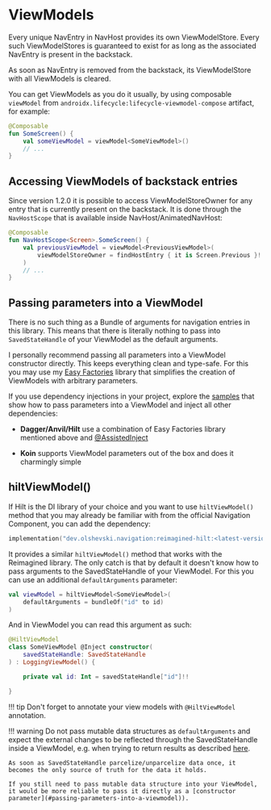 # ViewModels

Every unique NavEntry in NavHost provides its own ViewModelStore. Every such ViewModelStores is guaranteed to exist for as long as the associated NavEntry is present in the backstack.

As soon as NavEntry is removed from the backstack, its ViewModelStore with all ViewModels is cleared.

You can get ViewModels as you do it usually, by using composable `viewModel` from `androidx.lifecycle:lifecycle-viewmodel-compose` artifact, for example:

```kotlin
@Composable
fun SomeScreen() {
    val someViewModel = viewModel<SomeViewModel>()
    // ...
}
```

## Accessing ViewModels of backstack entries

Since version 1.2.0 it is possible to access ViewModelStoreOwner for any entry that is currently present on the backstack. It is done through the `NavHostScope` that is available inside NavHost/AnimatedNavHost:

```kotlin
@Composable
fun NavHostScope<Screen>.SomeScreen() {
    val previousViewModel = viewModel<PreviousViewModel>(
        viewModelStoreOwner = findHostEntry { it is Screen.Previous }!!
    )
    // ...
}
```

## Passing parameters into a ViewModel

There is no such thing as a Bundle of arguments for navigation entries in this library. This means that there is literally nothing to pass into `SavedStateHandle` of your ViewModel as the default arguments.

I personally recommend passing all parameters into a ViewModel constructor directly. This keeps everything clean and type-safe. For this you may use my [Easy Factories](https://github.com/olshevski/viewmodel-easy-factories) library that simplifies the creation of ViewModels with arbitrary parameters.

If you use dependency injections in your project, explore the [samples](https://github.com/olshevski/compose-navigation-reimagined/tree/main/samples-di) that show how to pass parameters into a ViewModel and inject all other dependencies:

- **Dagger/Anvil/Hilt** use a combination of Easy Factories library mentioned above and [@AssistedInject](https://dagger.dev/dev-guide/assisted-injection)

- **Koin** supports ViewModel parameters out of the box and does it charmingly simple

## hiltViewModel()

If Hilt is the DI library of your choice and you want to use `hiltViewModel()` method that you may already be familiar with from the official Navigation Component, you can add the dependency:

```kotlin
implementation("dev.olshevski.navigation:reimagined-hilt:<latest-version>")
```

It provides a similar `hiltViewModel()` method that works with the Reimagined library. The only catch is that by default it doesn't know how to pass arguments to the SavedStateHandle of your ViewModel. For this you can use an additional `defaultArguments` parameter:

```kotlin
val viewModel = hiltViewModel<SomeViewModel>(
    defaultArguments = bundleOf("id" to id)
)
```

And in ViewModel you can read this argument as such:

```kotlin
@HiltViewModel
class SomeViewModel @Inject constructor(
    savedStateHandle: SavedStateHandle
) : LoggingViewModel() {

    private val id: Int = savedStateHandle["id"]!!

}
```

!!! tip
    Don't forget to annotate your view models with `@HiltViewModel` annotation.

!!! warning
    Do not pass mutable data structures as `defaultArguments` and expect the external changes to be reflected through the SavedStateHandle inside a ViewModel, e.g. when trying to return results as described [here](/compose-navigation-reimagined/return-results/).

    As soon as SavedStateHandle parcelize/unparcelize data once, it becomes the only source of truth for the data it holds.
    
    If you still need to pass mutable data structure into your ViewModel, it would be more reliable to pass it directly as a [constructor parameter](#passing-parameters-into-a-viewmodel)).